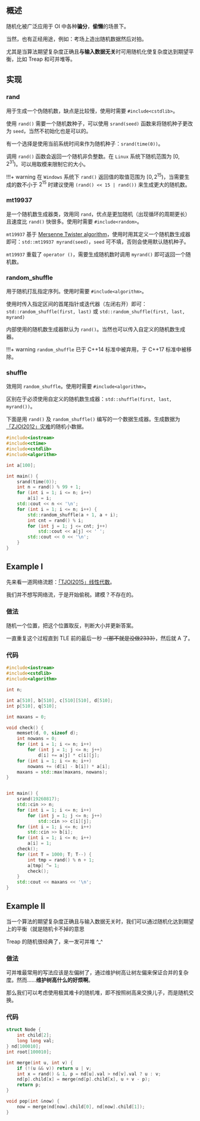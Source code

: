 ## 概述

随机化被广泛应用于 OI 中各种**骗分**，**偷懒**的场景下。

当然，也有正经用途，例如：考场上造出随机数据然后对拍。

尤其是当算法期望复杂度正确且**与输入数据无关**时可用随机化使复杂度达到期望平衡，比如 Treap 和可并堆等。

## 实现

### rand

用于生成一个伪随机数，缺点是比较慢，使用时需要 `#include<cstdlib>`。

使用 `rand()` 需要一个随机数种子，可以使用 `srand(seed)` 函数来将随机种子更改为 `seed`，当然不初始化也是可以的。

有一个选择是使用当前系统时间来作为随机种子：`srand(time(0))`。

调用 `rand()` 函数会返回一个随机非负整数。在 `Linux` 系统下随机范围为 $\left[0,2^{31}\right)$。可以用取模来限制它的大小。

!!!+ warning
    在 `Windows` 系统下 `rand()` 返回值的取值范围为 $\left[0,2^{15}\right)$，当需要生成的数不小于 $2^{15}$ 时建议使用 `(rand() << 15 | rand())` 来生成更大的随机数。

### mt19937

是一个随机数生成器类，效用同 `rand`，优点是更加随机（出现循环的周期更长）且速度比 `rand()` 快很多。使用时需要 `#include<random>`。

`mt19937` 基于 [Mersenne Twister algorithm](https://en.wikipedia.org/wiki/Mersenne_Twister)，使用时用其定义一个随机数生成器即可：`std::mt19937 myrand(seed)`，`seed` 可不填，否则会使用默认随机种子。

`mt19937` 重载了 `operator ()`，需要生成随机数时调用 `myrand()` 即可返回一个随机数。

### random_shuffle

用于随机打乱指定序列。使用时需要 `#include<algorithm>`。

使用时传入指定区间的首尾指针或迭代器（左闭右开）即可：`std::random_shuffle(first, last)` 或 `std::random_shuffle(first, last, myrand)`

内部使用的随机数生成器默认为 `rand()`。当然也可以传入自定义的随机数生成器。

!!!+ warning
    `random_shuffle` 已于 C++14 标准中被弃用，于 C++17 标准中被移除。
   
### shuffle

效用同 `random_shuffle`。使用时需要 `#include<algorithm>`。

区别在于必须使用自定义的随机数生成器：`std::shuffle(first, last, myrand())`。

下面是用 `rand()` 及 `random_shuffle()` 编写的一个数据生成器。生成数据为[「ZJOI2012」灾难](https://www.luogu.org/problemnew/show/P2597)的随机小数据。

```cpp
#include<iostream>
#include<ctime>
#include<cstdlib>
#include<algorithm>

int a[100];

int main() {
    srand(time(0));
    int n = rand() % 99 + 1;
    for (int i = 1; i <= n; i++)
        a[i] = i;
    std::cout << n << '\n';
    for (int i = 1; i <= n; i++) {
        std::random_shuffle(a + 1, a + i);
        int cnt = rand() % i;
        for (int j = 1; j <= cnt; j++)
            std::cout << a[j] << ' ';
        std::cout << 0 << '\n';
    }
}

```

## Example I

先来看一道网络流题：[「TJOI2015」线性代数](https://www.luogu.org/problemnew/show/P3973)。

我们并不想写网络流，于是开始偷税。建模？不存在的。

### 做法

随机一个位置，把这个位置取反，判断大小并更新答案。

一直重复这个过程直到 TLE 前的最后一秒 ~~（那不就是没做2333）~~，然后就 A 了。

### 代码

```cpp
#include<iostream>
#include<cstdlib>
#include<algorithm>

int n;

int a[510], b[510], c[510][510], d[510];
int p[510], q[510];

int maxans = 0;

void check() {
    memset(d, 0, sizeof d);
    int nowans = 0;
    for (int i = 1; i <= n; i++)
        for (int j = 1; j <= n; j++)
            d[i] += a[j] * c[i][j];
    for (int i = 1; i <= n; i++)
        nowans += (d[i] - b[i]) * a[i];
    maxans = std::max(maxans, nowans);
}


int main() {
    srand(19260817);
    std::cin >> n;
    for (int i = 1; i <= n; i++)
        for (int j = 1; j <= n; j++)
            std::cin >> c[i][j];
    for (int i = 1; i <= n; i++)
        std::cin >> b[i];
    for (int i = 1; i <= n; i++)
        a[i] = 1;
    check();
    for (int T = 1000; T; T--) {
        int tmp = rand() % n + 1;
        a[tmp] ^= 1;
        check();
    }
    std::cout << maxans << '\n';
}
```

## Example II

当一个算法的期望复杂度正确且与输入数据无关时，我们可以通过随机化达到期望上的平衡（就是随机卡不掉的意思

Treap 的随机很经典了，来一发可并堆 ^_^

### 做法

可并堆最常用的写法应该是左偏树了，通过维护树高让树左偏来保证合并的复杂度。然而......**维护树高什么的好烦啊**。

那么我们可以考虑使用极其难卡的随机堆，即不按照树高来交换儿子，而是随机交换。

### 代码

```cpp
struct Node {
    int child[2];
    long long val;
} nd[100010];
int root[100010];

int merge(int u, int v) {
    if (!(u && v)) return u | v;
    int x = rand() & 1, p = nd[u].val > nd[v].val ? u : v;
    nd[p].child[x] = merge(nd[p].child[x], u + v - p);
    return p;
}

void pop(int &now) {
    now = merge(nd[now].child[0], nd[now].child[1]);
}
```
